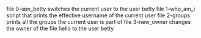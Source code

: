 file 0-iam_betty switches the current user to the user betty
file 1-who_am_i script that prints the effective username of the current user
file 2-groups prints all the groups the current user is part of
file 3-new_owner changes the owner of the file hello to the user betty
